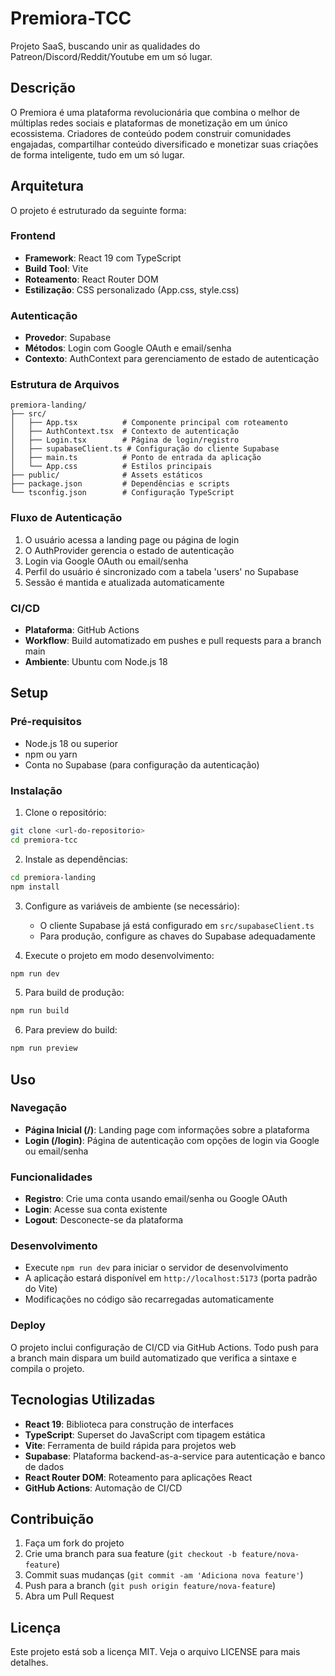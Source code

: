 # Premiora-TCC

Projeto SaaS, buscando unir as qualidades do Patreon/Discord/Reddit/Youtube em um só lugar.

## Descrição

O Premiora é uma plataforma revolucionária que combina o melhor de múltiplas redes sociais e plataformas de monetização em um único ecossistema. Criadores de conteúdo podem construir comunidades engajadas, compartilhar conteúdo diversificado e monetizar suas criações de forma inteligente, tudo em um só lugar.

## Arquitetura

O projeto é estruturado da seguinte forma:

### Frontend
- **Framework**: React 19 com TypeScript
- **Build Tool**: Vite
- **Roteamento**: React Router DOM
- **Estilização**: CSS personalizado (App.css, style.css)

### Autenticação
- **Provedor**: Supabase
- **Métodos**: Login com Google OAuth e email/senha
- **Contexto**: AuthContext para gerenciamento de estado de autenticação

### Estrutura de Arquivos
```
premiora-landing/
├── src/
│   ├── App.tsx          # Componente principal com roteamento
│   ├── AuthContext.tsx  # Contexto de autenticação
│   ├── Login.tsx        # Página de login/registro
│   ├── supabaseClient.ts # Configuração do cliente Supabase
│   ├── main.ts          # Ponto de entrada da aplicação
│   └── App.css          # Estilos principais
├── public/              # Assets estáticos
├── package.json         # Dependências e scripts
└── tsconfig.json        # Configuração TypeScript
```

### Fluxo de Autenticação
1. O usuário acessa a landing page ou página de login
2. O AuthProvider gerencia o estado de autenticação
3. Login via Google OAuth ou email/senha
4. Perfil do usuário é sincronizado com a tabela 'users' no Supabase
5. Sessão é mantida e atualizada automaticamente

### CI/CD
- **Plataforma**: GitHub Actions
- **Workflow**: Build automatizado em pushes e pull requests para a branch main
- **Ambiente**: Ubuntu com Node.js 18

## Setup

### Pré-requisitos
- Node.js 18 ou superior
- npm ou yarn
- Conta no Supabase (para configuração da autenticação)

### Instalação

1. Clone o repositório:
```bash
git clone <url-do-repositorio>
cd premiora-tcc
```

2. Instale as dependências:
```bash
cd premiora-landing
npm install
```

3. Configure as variáveis de ambiente (se necessário):
   - O cliente Supabase já está configurado em `src/supabaseClient.ts`
   - Para produção, configure as chaves do Supabase adequadamente

4. Execute o projeto em modo desenvolvimento:
```bash
npm run dev
```

5. Para build de produção:
```bash
npm run build
```

6. Para preview do build:
```bash
npm run preview
```

## Uso

### Navegação
- **Página Inicial (/)**: Landing page com informações sobre a plataforma
- **Login (/login)**: Página de autenticação com opções de login via Google ou email/senha

### Funcionalidades
- **Registro**: Crie uma conta usando email/senha ou Google OAuth
- **Login**: Acesse sua conta existente
- **Logout**: Desconecte-se da plataforma

### Desenvolvimento
- Execute `npm run dev` para iniciar o servidor de desenvolvimento
- A aplicação estará disponível em `http://localhost:5173` (porta padrão do Vite)
- Modificações no código são recarregadas automaticamente

### Deploy
O projeto inclui configuração de CI/CD via GitHub Actions. Todo push para a branch main dispara um build automatizado que verifica a sintaxe e compila o projeto.

## Tecnologias Utilizadas

- **React 19**: Biblioteca para construção de interfaces
- **TypeScript**: Superset do JavaScript com tipagem estática
- **Vite**: Ferramenta de build rápida para projetos web
- **Supabase**: Plataforma backend-as-a-service para autenticação e banco de dados
- **React Router DOM**: Roteamento para aplicações React
- **GitHub Actions**: Automação de CI/CD

## Contribuição

1. Faça um fork do projeto
2. Crie uma branch para sua feature (`git checkout -b feature/nova-feature`)
3. Commit suas mudanças (`git commit -am 'Adiciona nova feature'`)
4. Push para a branch (`git push origin feature/nova-feature`)
5. Abra um Pull Request

## Licença

Este projeto está sob a licença MIT. Veja o arquivo LICENSE para mais detalhes.
